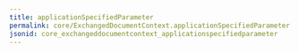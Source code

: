 ```yaml
---
title: applicationSpecifiedParameter
permalink: core/ExchangedDocumentContext.applicationSpecifiedParameter.html
jsonid: core_exchangeddocumentcontext_applicationspecifiedparameter
---
```

